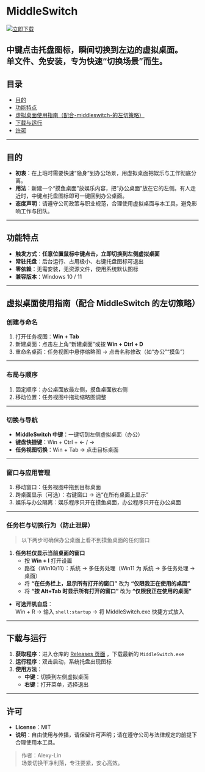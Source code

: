 # MiddleSwitch
[![立即下载](https://img.shields.io/badge/⬇️%20立即下载-Releases-blue?style=for-the-badge)](https://github.com/Alexy-Lin/MiddleSwitchCpp/releases)

中键点击托盘图标，瞬间切换到左边的虚拟桌面。  
单文件、免安装，专为快速“切换场景”而生。
---
## 目录
- [目的](#目的)
- [功能特点](#功能特点)
- [虚拟桌面使用指南（配合-middleswitch-的左切策略）](#虚拟桌面使用指南配合-middleswitch-的左切策略)
- [下载与运行](#下载与运行)
- [许可](#许可)
---
## 目的
- **初衷**：在上班时需要快速“隐身”到办公场景，用虚拟桌面把娱乐与工作彻底分离。  
- **用法**：新建一个“摸鱼桌面”放娱乐内容，把“办公桌面”放在它的左侧。有人走近时，中键点托盘图标即可一键回到办公桌面。  
- **态度声明**：请遵守公司政策与职业规范，合理使用虚拟桌面与本工具，避免影响工作与团队。
---
## 功能特点
- **触发方式**：**任意位置鼠标中键点击，立即切换到左侧虚拟桌面**  
- **常驻托盘**：后台运行、占用极小、右键托盘图标可退出  
- **零依赖**：无需安装，无资源文件，使用系统默认图标  
- **兼容版本**：Windows 10 / 11
---
## 虚拟桌面使用指南（配合 MiddleSwitch 的左切策略）
### 创建与命名
1. 打开任务视图：**Win + Tab**  
2. 新建桌面：点击左上角“新建桌面”或按 **Win + Ctrl + D**  
3. 重命名桌面：任务视图中悬停缩略图 → 点击名称修改（如“办公”“摸鱼”）
---
### 布局与顺序
1. 固定顺序：办公桌面放最左侧，摸鱼桌面放右侧  
2. 移动位置：任务视图中拖动缩略图调整
---
### 切换与导航
- **MiddleSwitch 中键**：一键切到左侧虚拟桌面（办公）  
- **键盘快捷键**：Win + Ctrl + ← / →  
- **任务视图切换**：Win + Tab → 点击目标桌面
---
### 窗口与应用管理
1. 移动窗口：任务视图中拖到目标桌面  
2. 跨桌面显示（可选）：右键窗口 → 选“在所有桌面上显示”  
3. 娱乐与办公隔离：娱乐程序只开在摸鱼桌面，办公程序只开在办公桌面
---
### 任务栏与切换行为（防止泄屏）
> 以下两步可确保办公桌面上看不到摸鱼桌面的任何窗口
1. **任务栏仅显示当前桌面的窗口**  
   - 按 **Win + I** 打开设置  
   - 路径（Win10/11）：系统 → 多任务处理（Win11 为 系统 → 多任务处理 → 桌面）  
   - 将 **“在任务栏上，显示所有打开的窗口”** 改为 **“仅限我正在使用的桌面”**
   - 将 **“按 Alt+Tab 时显示所有打开的窗口”** 改为 **“仅限我正在使用的桌面”**
- **可选开机自启**：  
  Win + R → 输入 `shell:startup` → 将 MiddleSwitch.exe 快捷方式放入

---
## 下载与运行
1. **获取程序**：进入仓库的 [Releases 页面](https://github.com/Alexy-Lin/MiddleSwitchCpp/releases) ，下载最新的 `MiddleSwitch.exe`  
2. **运行程序**：双击启动，系统托盘出现图标  
3. **使用方法**：  
   - **中键**：切换到左侧虚拟桌面  
   - **右键**：打开菜单，选择退出
---
## 许可
- **License**：MIT  
- **说明**：自由使用与传播，请保留许可声明；请在遵守公司与法律规定的前提下合理使用本工具。  

> 作者：Alexy-Lin  
> 场景切换干净利落，专注要紧，安心高效。
